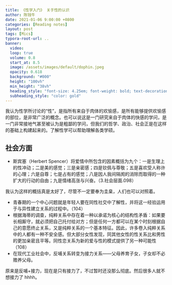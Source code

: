 ```yaml
---
title: 《性学入门》 关于性的认识
author: 陈钱牛
date: 2021-01-06 9:00:00 +0800
categories: [Reading notes]
layout: post
tags: [Mics]
typora-root-url: ..
banner:
  video:
  loop: true
  volume: 0.8
  start_at: 8.5
  image: /assets/images/default/dophin.jpeg
  opacity: 0.618
  background: "#000"
  height: "100vh"
  min_height: "38vh"
  heading_style: "font-size: 4.25em; font-weight: bold; text-decoration: underline"
  subheading_style: "color: gold"
---
```


我认为性学所讨论的“性”，是指所有来自于肉体的欢愉感，是所有能够提供欢愉感的部位，是非常广泛的概念。也可以说这是一门研究来自于肉体的快感的学问，是一门非常接地气甚至被认为是粗鄙的学问，但我们的哲学、政治、社会正是在这样的基础上构建起来的。了解性学可以帮助理解各类学硕。

## 社会方面

- 斯宾塞（Herbert Spencer）将爱情中所包含的因素概括为九个：一是生理上的性冲动；二是美的感觉；三是亲密感；四是钦佩与尊敬；五是喜欢受人称许的心理；六是自尊；七是占有的感觉；八是因人我间隔阂的消除而取得的一种扩大的行动的自由；九是情绪高涨与兴奋。（3.社会层面.098）

我认为这样的概括真是太好了，尽管不一定要奉为圭臬，人们也可以对照着。

- 青春期的一个中心问题就是年轻人要在同性社交中了解性，并将这一经验运用于与异性建立关系的过程中。（104）
- 根据海蒂的调查，纯粹关系中存在着一种以承诺为核心的结构性矛盾：如果要长相厮守，就必须把自己托付给对方；但是任何一方都可以在某个时刻根据自己的意愿终止关系，又是纯粹关系的一个基本特征。因此，许多卷入纯粹关系中的人都有一种不安全感。但大部分女性发现，同其他女性的性关系比和男性的更加亲密且平等。同性恋关系为新的爱与性的模式提供了另一种可能性（108）
- 在现代工业社会中，反哺关系转变为接力关系——父母养育子女，子女却不必赡养父母。

原来是反哺+接力，现在是只有接力了，不过暂时还没那么彻底。然后很多人就不想接力了 hhhh。